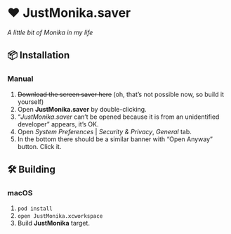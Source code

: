 # ❤️ JustMonika.saver

_A little bit of Monika in my life_

## 📦 Installation

### Manual

1. ~~Download the screen saver here~~ (oh, that’s not possible now, so build it yourself)
2. Open **JustMonika.saver** by double-clicking.
3. “_JustMonika.saver_ can’t be opened because it is from an unidentified developer” appears, it’s OK.
4. Open _System Preferences_ | _Security & Privacy_, _General_ tab.
5. In the bottom there should be a similar banner with “Open Anyway” button. Click it.

## 🛠 Building

### macOS

1. `pod install`
2. `open JustMonika.xcworkspace`
3. Build **JustMonika** target.
